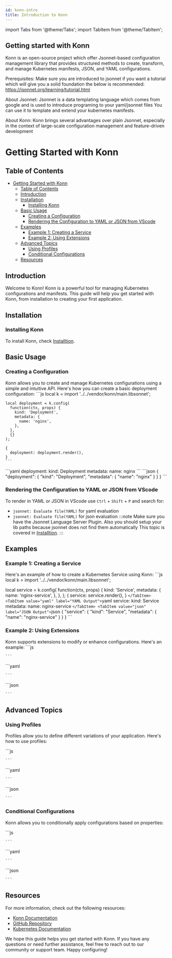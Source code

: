 ```yaml
---
id: konn-intro
title: Introduction to Konn
---
```


import Tabs from '@theme/Tabs';
import TabItem from '@theme/TabItem';


## Getting started with Konn

Konn is an open-source project which offer Jsonnet-based configuration management library that provides structured methods to create, transform, and manage Kubernetes manifests, JSON, and YAML configurations.

Prerequisites:
Make sure you are introduced to jsonnet if you want a tutorial which will give you a solid foundation the below is recommended:
https://jsonnet.org/learning/tutorial.html


About Jsonnet:
Jsonnet is a data templating language which comes from google and is used to introduce programing to your yaml/jsonnet files 
You can use it to template and extend your kubernetes manifests.

About Konn:
Konn brings several advantages over plain Jsonnet, especially in the context of large-scale configuration management and feature-driven development



# Getting Started with Konn

## Table of Contents
- [Getting Started with Konn](#getting-started-with-konn-1)
  - [Table of Contents](#table-of-contents)
  - [Introduction](#introduction)
  - [Installation](#installation)
    - [Installing Konn](#installing-konn)
  - [Basic Usage](#basic-usage)
    - [Creating a Configuration](#creating-a-configuration)
    - [Rendering the Configuration to YAML or JSON from VScode](#rendering-the-configuration-to-yaml-or-json-from-vscode)
  - [Examples](#examples)
    - [Example 1: Creating a Service](#example-1-creating-a-service)
    - [Example 2: Using Extensions](#example-2-using-extensions)
  - [Advanced Topics](#advanced-topics)
    - [Using Profiles](#using-profiles)
    - [Conditional Configurations](#conditional-configurations)
  - [Resources](#resources)

## Introduction
Welcome to Konn! Konn is a powerful tool for managing Kubernetes configurations and manifests. This guide will help you get started with Konn, from installation to creating your first application.

## Installation

### Installing Konn
To install Konn, check [Installtion](konn-install).



## Basic Usage
### Creating a Configuration
Konn allows you to create and manage Kubernetes configurations using a simple and intuitive API. Here's how you can create a basic deployment configuration:
<Tabs>
    <TabItem value="jsonnet" label="Jsonnet" default>
    ```js
    local k = import '../../vendor/konn/main.libsonnet';

    local deployment = k.config(
      function(ctx, props) {
        kind: 'Deployment',
        metadata: {
          name: 'nginx',
        },
      },
      {}
    );

    {
      deployment: deployment.render(),
    }
    ```
  </TabItem>
  <TabItem value="yaml" label="YAML Output">
    ```yaml
    deployment:
      kind: Deployment
      metadata:
        name: nginx
    ```
  </TabItem>
  <TabItem value="json" label="JSON Output">
    ```json
    {
       "deployment": {
          "kind": "Deployment",
          "metadata": {
             "name": "nginx"
          }
       }
    }
    ```  
  </TabItem>
</Tabs>


### Rendering the Configuration to YAML or JSON from VScode
To render in YAML or JSON in VScode use `Ctrl` + `Shift` + `P` and search for:
-  `jsonnet: Evaluate file(YAML)` for yaml evaluation
-  `jsonnet: Evaluate file(YAML)` for json evaluation
:::note
Make sure you have the Jsonnet Language Server Plugin. 
Also you should setup your lib paths because jsonnet does not find them automatically
This topic is covered in [Installtion](konn-install).
:::

## Examples
### Example 1: Creating a Service
Here's an example of how to create a Kubernetes Service using Konn:
<Tabs>
    <TabItem value="jsonnet" label="Jsonnet" default>
    ```js
   local k = import '../../vendor/konn/main.libsonnet';

   local service = k.config(
     function(ctx, props) {
       kind: 'Service',
       metadata: {
         name: 'nginx-service',
       },
     },
   );
   {
     service: service.render(),
   }
    ```
  </TabItem>
  <TabItem value="yaml" label="YAML Output">
    ```yaml
   service:
     kind: Service
     metadata:
       name: nginx-service
    ```
  </TabItem>
  <TabItem value="json" label="JSON Output">
    ```json
   {
      "service": {
         "kind": "Service",
         "metadata": {
            "name": "nginx-service"
         }
      }
   }
    ```  
  </TabItem>
</Tabs>


### Example 2: Using Extensions
Konn supports extensions to modify or enhance configurations. Here's an example:
<Tabs>
    <TabItem value="jsonnet" label="Jsonnet" default>
    ```js

    ```
  </TabItem>
  <TabItem value="yaml" label="YAML Output">
    ```yaml

    ```
  </TabItem>
  <TabItem value="json" label="JSON Output">
    ```json

    ```  
  </TabItem>
</Tabs>


## Advanced Topics
### Using Profiles
Profiles allow you to define different variations of your application. Here's how to use profiles:

<Tabs>
    <TabItem value="jsonnet" label="Jsonnet" default>
    ```js
 

    ```
  </TabItem>
  <TabItem value="yaml" label="YAML Output">
    ```yaml

    ```
  </TabItem>
  <TabItem value="json" label="JSON Output">
    ```json

    ```  
  </TabItem>
</Tabs>


### Conditional Configurations
Konn allows you to conditionally apply configurations based on properties:

<Tabs>
    <TabItem value="jsonnet" label="Jsonnet" default>
    ```js
 

    ```
  </TabItem>
  <TabItem value="yaml" label="YAML Output">
    ```yaml

    ```
  </TabItem>
  <TabItem value="json" label="JSON Output">
    ```json

    ```  
  </TabItem>
</Tabs>


## Resources
For more information, check out the following resources:
- [Konn Documentation](https://konn.example.com/docs)
- [GitHub Repository](https://github.com/konn/konn)
- [Kubernetes Documentation](https://kubernetes.io/docs/)

We hope this guide helps you get started with Konn. If you have any questions or need further assistance, feel free to reach out to our community or support team. Happy configuring!
